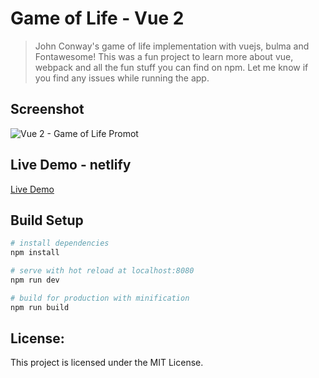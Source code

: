 # Game of Life - Vue 2

> John Conway's game of life implementation with vuejs, bulma and Fontawesome! This was a fun project to learn more about vue, webpack and all the fun stuff you can find on npm.
> Let me know if you find any issues while running the app.

## Screenshot

![Vue 2 - Game of Life Promot](https://i.imgur.com/gdGU13S.png "Promo")

## Live Demo - netlify

[Live Demo](https://golvue.netlify.com/ "netlify demo")

## Build Setup

```bash
# install dependencies
npm install

# serve with hot reload at localhost:8080
npm run dev

# build for production with minification
npm run build
```

## License:

This project is licensed under the MIT License.
